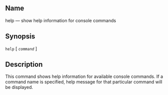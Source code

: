 <a name="console_commands.help"></a>
## Name

help — show help information for console commands

## Synopsis

`help` [ *`command`* ]

<a name="idp13363424"></a>
## Description

This command shows help information for available console commands. If a command name is specified, help message for that particular command will be displayed.
